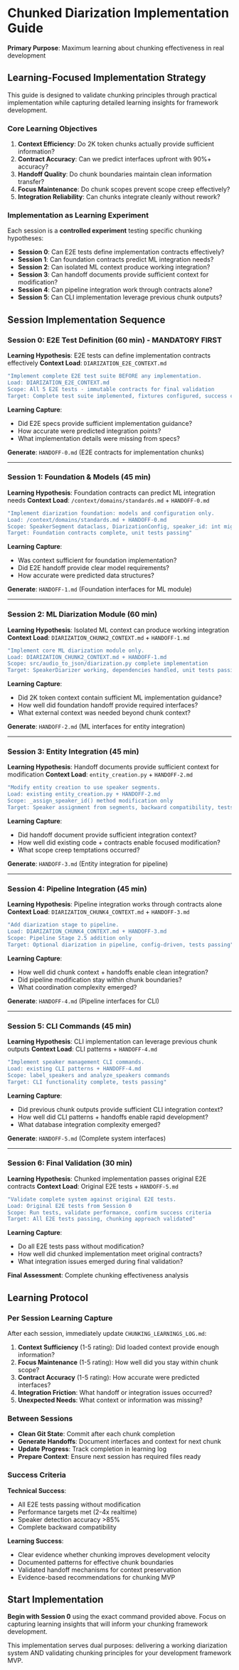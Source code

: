 # Chunked Diarization Implementation Guide
**Primary Purpose**: Maximum learning about chunking effectiveness in real development

## Learning-Focused Implementation Strategy

This guide is designed to validate chunking principles through practical implementation while capturing detailed learning insights for framework development.

### **Core Learning Objectives**
1. **Context Efficiency**: Do 2K token chunks actually provide sufficient information?
2. **Contract Accuracy**: Can we predict interfaces upfront with 90%+ accuracy?
3. **Handoff Quality**: Do chunk boundaries maintain clean information transfer?
4. **Focus Maintenance**: Do chunk scopes prevent scope creep effectively?
5. **Integration Reliability**: Can chunks integrate cleanly without rework?

### **Implementation as Learning Experiment**
Each session is a **controlled experiment** testing specific chunking hypotheses:
- **Session 0**: Can E2E tests define implementation contracts effectively?
- **Session 1**: Can foundation contracts predict ML integration needs?
- **Session 2**: Can isolated ML context produce working integration?
- **Session 3**: Can handoff documents provide sufficient context for modification?
- **Session 4**: Can pipeline integration work through contracts alone?
- **Session 5**: Can CLI implementation leverage previous chunk outputs?

## Session Implementation Sequence

### **Session 0: E2E Test Definition (60 min) - MANDATORY FIRST**
**Learning Hypothesis**: E2E tests can define implementation contracts effectively
**Context Load**: `DIARIZATION_E2E_CONTEXT.md`

```bash
"Implement complete E2E test suite BEFORE any implementation.
Load: DIARIZATION_E2E_CONTEXT.md
Scope: All 5 E2E tests - immutable contracts for final validation
Target: Complete test suite implemented, fixtures configured, success criteria defined"
```

**Learning Capture**: 
- Did E2E specs provide sufficient implementation guidance?
- How accurate were predicted integration points?
- What implementation details were missing from specs?

**Generate**: `HANDOFF-0.md` (E2E contracts for implementation chunks)

---

### **Session 1: Foundation & Models (45 min)**
**Learning Hypothesis**: Foundation contracts can predict ML integration needs
**Context Load**: `/context/domains/standards.md` + `HANDOFF-0.md`

```bash
"Implement diarization foundation: models and configuration only.
Load: /context/domains/standards.md + HANDOFF-0.md
Scope: SpeakerSegment dataclass, DiarizationConfig, speaker_id: int migration
Target: Foundation contracts complete, unit tests passing"
```

**Learning Capture**:
- Was context sufficient for foundation implementation?
- Did E2E handoff provide clear model requirements?
- How accurate were predicted data structures?

**Generate**: `HANDOFF-1.md` (Foundation interfaces for ML module)

---

### **Session 2: ML Diarization Module (60 min)**
**Learning Hypothesis**: Isolated ML context can produce working integration
**Context Load**: `DIARIZATION_CHUNK2_CONTEXT.md` + `HANDOFF-1.md`

```bash
"Implement core ML diarization module only.
Load: DIARIZATION_CHUNK2_CONTEXT.md + HANDOFF-1.md
Scope: src/audio_to_json/diarization.py complete implementation  
Target: SpeakerDiarizer working, dependencies handled, unit tests passing"
```

**Learning Capture**:
- Did 2K token context contain sufficient ML implementation guidance?
- How well did foundation handoff provide required interfaces?
- What external context was needed beyond chunk context?

**Generate**: `HANDOFF-2.md` (ML interfaces for entity integration)

---

### **Session 3: Entity Integration (45 min)**
**Learning Hypothesis**: Handoff documents provide sufficient context for modification
**Context Load**: `entity_creation.py` + `HANDOFF-2.md`

```bash
"Modify entity creation to use speaker segments.
Load: existing entity_creation.py + HANDOFF-2.md
Scope: _assign_speaker_id() method modification only
Target: Speaker assignment from segments, backward compatibility, tests passing"
```

**Learning Capture**:
- Did handoff document provide sufficient integration context?
- How well did existing code + contracts enable focused modification?
- What scope creep temptations occurred?

**Generate**: `HANDOFF-3.md` (Entity integration for pipeline)

---

### **Session 4: Pipeline Integration (45 min)**
**Learning Hypothesis**: Pipeline integration works through contracts alone
**Context Load**: `DIARIZATION_CHUNK4_CONTEXT.md` + `HANDOFF-3.md`

```bash
"Add diarization stage to pipeline.  
Load: DIARIZATION_CHUNK4_CONTEXT.md + HANDOFF-3.md
Scope: Pipeline Stage 2.5 addition only
Target: Optional diarization in pipeline, config-driven, tests passing"
```

**Learning Capture**:
- How well did chunk context + handoffs enable clean integration?
- Did pipeline modification stay within chunk boundaries?
- What coordination complexity emerged?

**Generate**: `HANDOFF-4.md` (Pipeline interfaces for CLI)

---

### **Session 5: CLI Commands (45 min)**
**Learning Hypothesis**: CLI implementation can leverage previous chunk outputs
**Context Load**: CLI patterns + `HANDOFF-4.md`

```bash
"Implement speaker management CLI commands.
Load: existing CLI patterns + HANDOFF-4.md
Scope: label_speakers and analyze_speakers commands
Target: CLI functionality complete, tests passing"
```

**Learning Capture**:
- Did previous chunk outputs provide sufficient CLI integration context?
- How well did CLI patterns + handoffs enable rapid development?
- What database integration complexity emerged?

**Generate**: `HANDOFF-5.md` (Complete system interfaces)

---

### **Session 6: Final Validation (30 min)**
**Learning Hypothesis**: Chunked implementation passes original E2E contracts
**Context Load**: Original E2E tests + `HANDOFF-5.md`

```bash
"Validate complete system against original E2E tests.
Load: Original E2E tests from Session 0
Scope: Run tests, validate performance, confirm success criteria
Target: All E2E tests passing, chunking approach validated"
```

**Learning Capture**:
- Do all E2E tests pass without modification?
- How well did chunked implementation meet original contracts?
- What integration issues emerged during final validation?

**Final Assessment**: Complete chunking effectiveness analysis

## Learning Protocol

### **Per Session Learning Capture**
After each session, immediately update `CHUNKING_LEARNINGS_LOG.md`:

1. **Context Sufficiency** (1-5 rating): Did loaded context provide enough information?
2. **Focus Maintenance** (1-5 rating): How well did you stay within chunk scope?
3. **Contract Accuracy** (1-5 rating): How accurate were predicted interfaces?
4. **Integration Friction**: What handoff or integration issues occurred?
5. **Unexpected Needs**: What context or information was missing?

### **Between Sessions**
- **Clean Git State**: Commit after each chunk completion
- **Generate Handoffs**: Document interfaces and context for next chunk
- **Update Progress**: Track completion in learning log
- **Prepare Context**: Ensure next session has required files ready

### **Success Criteria**

**Technical Success**:
- All E2E tests passing without modification
- Performance targets met (2-4x realtime)
- Speaker detection accuracy >85%
- Complete backward compatibility

**Learning Success**:
- Clear evidence whether chunking improves development velocity
- Documented patterns for effective chunk boundaries
- Validated handoff mechanisms for context preservation
- Evidence-based recommendations for chunking MVP

## Start Implementation

**Begin with Session 0** using the exact command provided above. Focus on capturing learning insights that will inform your chunking framework development.

This implementation serves dual purposes: delivering a working diarization system AND validating chunking principles for your development framework MVP.